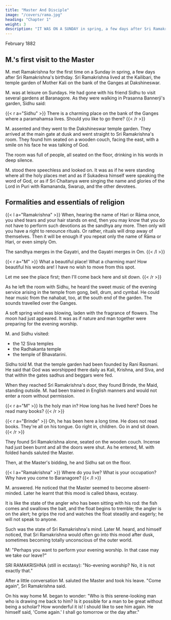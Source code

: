 ```yaml
---
title: "Master And Disciple"
image: "/covers/rama.jpg"
heading: "Chapter 1"
weight: 3
description: "IT WAS ON A SUNDAY in spring, a few days after Sri Ramakrishna's birthday, that M. met him the first time"
---
```




February 1882

## M.'s first visit to the Master


M. met Ramakrishna for the first time on a Sunday in spring, a few days after Sri Ramakrishna's birthday. Sri Ramakrishna lived at the Kailibari, the temple garden of Mother Kali on the bank of the Ganges at Dakshineswar.

M. was at leisure on Sundays. He had gone with his friend Sidhu to visit several gardens at Baranagore. As they were walking in Prasanna Bannerji's garden, Sidhu said:

{{< r a="Sidhu" >}}
There is a charming place on the bank of the Ganges where a paramahamsa lives. Should you like to go there?
{{< /r >}}


M. assented and they went to the Dakshineswar temple garden. They arrived at the main gate at dusk and went straight to Sri Ramakrishna's room. They found him seated on a wooden couch, facing the east, with a smile on his face he was talking of God. 

The room was full of people, all seated on the floor, drinking in his words in deep silence.

M. stood there speechless and looked on. It was as if he were standing where all the holy places met and as if Sukadeva himself were speaking the word of God, or as if Sri Chaitanya were singing the name and glories of the Lord in Puri with Ramananda, Swarup, and the other devotees.

## Formalities and essentials of religion

{{< l a="Ramakrishna" >}}
When, hearing the name of Hari or Rāma once, you shed tears and your hair stands on end, then you may know that you do not have to perform such devotions as the sandhya any more. Then only will you have a right to renounce rituals. Or rather, rituals will drop away of themselves.  Then it will be enough if you repeat only the name of Rāma or Hari, or even simply Om.

The sandhya merges in the Gayatri, and the Gayatri merges in Om.
{{< /l >}}


{{< r a="M" >}}
What a beautiful place! What a charming man! How beautiful his words are! I have no wish to move from this spot.

Let me see the place first; then I'll come back here and sit down.
{{< /r >}}


As he left the room with Sidhu, he heard the sweet music of the evening service arising in the temple from gong, bell, drum, and cymbal. He could hear music from the nahabat, too, at the south end of the garden. The sounds travelled over the Ganges. 

A soft spring wind was blowing, laden with the fragrance of flowers. The moon had just appeared. It was as if nature and man together were preparing for the evening worship. 

M. and Sidhu visited:
- the 12 Siva temples
- the Radhakanta temple
- the temple of Bhavatarini.


Sidhu told M. that the temple garden had been founded by Rani Rasmani. He said that God was worshipped there daily as Kali, Krishna, and Siva, and that within the gates sadhus and beggars were fed. 

When they reached Sri Ramakrishna's door, they found Brinde, the Maid, standing outside. M. had been trained in English manners and would not enter a room without permission. 

{{< r a="M" >}}
Is the holy man in? How long has he lived here? Does he read many books? 
{{< /r >}}

{{< r a="Brinde" >}}
Oh, he has been here a long time. He does not read books. They're all on his tongue. Go right in, children. Go in and sit down.
{{< /r >}}


<!-- M: "Perhaps it is time for his evening worship. May we go into the room? Will you tell him we are anxious to see him?" -->

They found Sri Ramakrishna alone, seated on the wooden couch. Incense had just been burnt and all the doors were shut. As he entered, M. with folded hands saluted the Master. 

Then, at the Master's bidding, he and Sidhu sat on the floor.

{{< l a="Ramakrishna" >}}
Where do you live? What is your occupation? Why have you come to Baranagore?
{{< /l >}}

M. answered. He noticed that the Master seemed to become absent-minded. Later he learnt that this mood is called bhava, ecstasy. 

It is like the state of the angler who has been sitting with his rod: the fish comes and swallows the bait, and the float begins to tremble; the angler is on the alert; he grips the rod and watches the float steadily and eagerly; he will not speak to anyone. 

Such was the state of Sri Ramakrishna's mind. Later M. heard, and himself noticed, that Sri Ramakrishna would often go into this mood after dusk, sometimes becoming totally unconscious of the outer world. 

M: "Perhaps you want to perform your evening worship. In that case may we take our leave?"

SRI RAMAKRISHNA (still in ecstasy): "No-evening worship? No, it is not exactly that."

After a little conversation M. saluted the Master and took his leave. "Come again", Sri Ramakrishna said.

On his way home M. began to wonder: "Who is this serene-looking man who is drawing me back to him? Is it possible for a man to be great without being a scholar? How
wonderful it is! I should like to see him again. He himself said, 'Come again.' I shall go
tomorrow or the day after."

